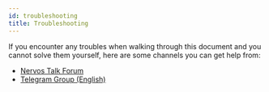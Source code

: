 ```yaml
---
id: troubleshooting
title: Troubleshooting
---
```


If you encounter any troubles when walking through this document and you cannot solve them yourself, here are some channels you can get help from:

* [Nervos Talk Forum](https://talk.nervos.org)
* [Telegram Group (English)](https://t.me/nervosnetwork)